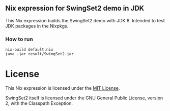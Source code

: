 ## Nix expression for SwingSet2 demo in JDK

This Nix expression builds the SwingSet2 demo with JDK 8.  Intended to test JDK packages in the Nixpkgs.

### How to run

```
nix-build default.nix
java -jar result/SwingSet2.jar
```

# License

This Nix expression is licensed under the [MIT License](COPYING).

SwingSet2 itself is licensed under the GNU General Public License, version 2, with the Classpath Exception.
